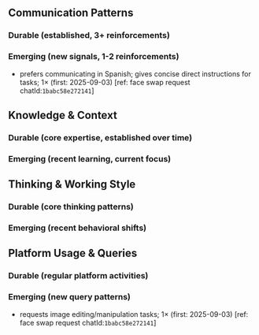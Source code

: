 ## Communication Patterns
### Durable (established, 3+ reinforcements)

### Emerging (new signals, 1-2 reinforcements)
- prefers communicating in Spanish; gives concise direct instructions for tasks; 1× (first: 2025-09-03) [ref: face swap request chatId:`1babc58e272141`]

## Knowledge & Context
### Durable (core expertise, established over time)

### Emerging (recent learning, current focus)

## Thinking & Working Style
### Durable (core thinking patterns)

### Emerging (recent behavioral shifts)

## Platform Usage & Queries
### Durable (regular platform activities)

### Emerging (new query patterns)
- requests image editing/manipulation tasks; 1× (first: 2025-09-03) [ref: face swap request chatId:`1babc58e272141`]